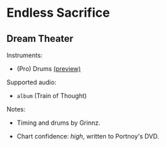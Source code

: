# Endless Sacrifice

## Dream Theater

Instruments:

  * (Pro) Drums [(preview)](http://pages.cs.wisc.edu/~tolly/customs/?title=endless-sacrifice&artist=dream-theater)

Supported audio:

  * `album` (Train of Thought)

Notes:

  * Timing and drums by Grinnz.

  * Chart confidence: *high*, written to Portnoy's DVD.

